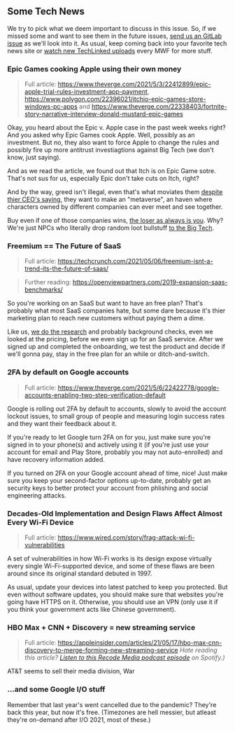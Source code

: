 ## Some Tech News

We try to pick what we deem important to discuss in this issue. So,
if we missed some and want to see them in the future issues,
[send us an GitLab issue](https://gitlab.com/MadeByThePinsHub/RecapTime/newsletter-archive/issues/new)
as we'll look into it. As usual, keep coming back into your favorite
tech news site or [watch new TechLinked uploads](https://www.youtube.com/channel/UCeeFfhMcJa1kjtfZAGskOCA) every MWF for more stuff.

### Epic Games cooking Apple using their own money

> Full article: https://www.theverge.com/2021/5/3/22412899/epic-apple-trial-rules-investment-app-payment, https://www.polygon.com/22396021/itchio-epic-games-store-windows-pc-apps and https://www.theverge.com/22338403/fortnite-story-narrative-interview-donald-mustard-epic-games

Okay, you heard about the Epic v. Apple case in the past week weeks right? And you asked why Epic Games cook Apple. Well, possibly as an investment. But no, they also want to force Apple to change the rules and possibly fire up more antitrust investiagtions against Big Tech (we don't know, just saying).

And as we read the article, we found out that Itch is on Epic Game sotre. That's not sus for us, especially Epic don't take cuts on Itch, right?

And by the way, greed isn't illegal, even that's what moviates them [despite thier CEO's saying](https://www.theverge.com/2020/8/14/21369622/epic-ceo-tim-sweeney-apple-fortnite-lawsuit-ban-basic-freedoms-developers), they want to make an "metaverse", an haven where characters owned by different companies can ever meet and see together.

Buy even if one of those companies wins, [the loser as always is you](https://youtu.be/uqj2z3QaRyU?t=165). Why? We're just NPCs who literally drop random loot bullstuff [to the Big Tech](https://www.nytimes.com/2021/04/29/technology/big-tech-pandemic-economy.html).

### Freemium == The Future of SaaS

> Full article: https://techcrunch.com/2021/05/06/freemium-isnt-a-trend-its-the-future-of-saas/

> Further reading: https://openviewpartners.com/2019-expansion-saas-benchmarks/

So you're working on an SaaS but want to have an free plan? That's probably what most SaaS companies hate, but some dare because it's thier marketing plan to reach new customers without paying them a dime.

Like us, [we do the research](https://www.gartner.com/en/sales/insights/b2b-buying-journey) and probably background checks, even we looked at the pricing, before we even sign up for an SaaS service. After we signed up and completed the onboarding, we test the product and decide if we'll gonna pay, stay in the free plan for an while or ditch-and-switch.

### 2FA by default on Google accounts

> Full article: https://www.theverge.com/2021/5/6/22422778/google-accounts-enabling-two-step-verification-default

Google is rolling out 2FA by default to accounts, slowly to avoid the account lockout issues, to small group of people and measuring login success rates and they want their feedback about it.

If you're ready to let Google turn 2FA on for you, just make sure you're signed in to your phone(s) and actively using it (if you're just use your account for email and Play Store, probably you may not auto-enrolled) and have recovery information added.

If you turned on 2FA on your Google account ahead of time, nice! Just make sure you keep your second-factor options up-to-date, probably get an security keys to better protect your account from phlishing and social engineering attacks.

### Decades-Old Implementation and Design Flaws Affect Almost Every Wi-Fi Device

> Full article: https://www.wired.com/story/frag-attack-wi-fi-vulnerabilities 

A set of vulnerabilities in how Wi-Fi works is its design expose virtually every single Wi-Fi-supported device, and some of these flaws are been around since its original standard debuted in 1997.

As usual, update your devices into latest patched to keep you protected. But even without software updates, you should make sure that websites you're going have HTTPS on it. Otherwise, you should use an VPN (only use it if you think your government acts like Chinese government).

### HBO Max + CNN + Discovery = new streaming service

> Full article: https://appleinsider.com/articles/21/05/17/hbo-max-cnn-discovery-to-merge-forming-new-streaming-service
> _Hate reading this article? [Listen to this Recode Media podcast episode](https://open.spotify.com/episode/7FW6eZunWGRUrVLjeT9Gt5?si=TtvUKWaGTam6YQO7eZMHmA&utm_source=copy-link) on Spotify.)_

AT&T seems to sell their media division, War

### ...and some Google I/O stuff

Remember that last year's went cancelled due to the pandemic? They're back this year, but now it's free. (Timezones are hell messier, but atleast they're on-demand after I/O 2021, most of these.)


